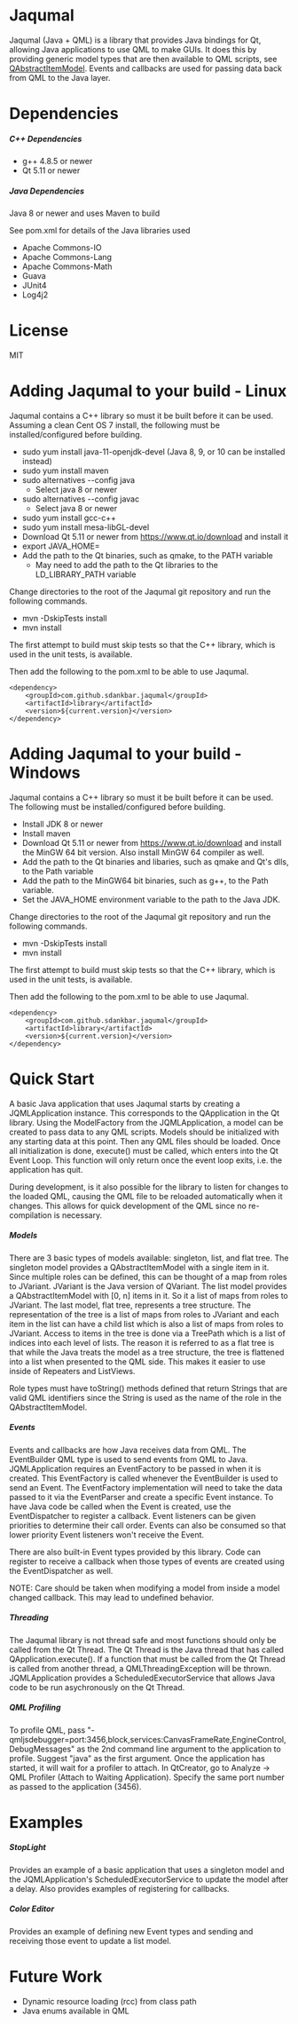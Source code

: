 # Jaqumal

Jaqumal (Java + QML) is a library that provides Java bindings for Qt, allowing Java applications to use QML to make GUIs. 
It does this by providing generic model types that are then available to QML scripts, see [QAbstractItemModel](http://doc.qt.io/qt-5/qabstractitemmodel.html).  Events and callbacks are used for passing data back from QML to the Java layer.

# Dependencies

##### C++ Dependencies

* g++ 4.8.5 or newer
* Qt 5.11 or newer

##### Java Dependencies

Java 8 or newer and uses Maven to build

See pom.xml for details of the Java libraries used

* Apache Commons-IO
* Apache Commons-Lang
* Apache Commons-Math
* Guava
* JUnit4
* Log4j2

# License

MIT

# Adding Jaqumal to your build - Linux

Jaqumal contains a C++ library so must it be built before it can be used.  Assuming a clean Cent OS 7 install, the
following must be installed/configured before building.

* sudo yum install java-11-openjdk-devel (Java 8, 9, or 10 can be installed instead)
* sudo yum install maven
* sudo alternatives --config java
     * Select java 8 or newer
* sudo alternatives --config javac
     * Select java 8 or newer
* sudo yum install gcc-c++
* sudo yum install mesa-libGL-devel
* Download Qt 5.11 or newer from https://www.qt.io/download and install it
* export JAVA_HOME=<path to JDK>
* Add the path to the Qt binaries, such as qmake, to the PATH variable
     * May need to add the path to the Qt libraries to the LD_LIBRARY_PATH variable 

Change directories to the root of the Jaqumal git repository and run the following commands.

- mvn -DskipTests install
- mvn install

The first attempt to build must skip tests so that the C++ library, which is used in the unit tests, is available.

Then add the following to the pom.xml to be able to use Jaqumal.


```
<dependency>
	<groupId>com.github.sdankbar.jaqumal</groupId>
	<artifactId>library</artifactId>
	<version>${current.version}</version>
</dependency>
```
 
# Adding Jaqumal to your build - Windows

Jaqumal contains a C++ library so must it be built before it can be used.  The
following must be installed/configured before building.

* Install JDK 8 or newer
* Install maven
* Download Qt 5.11 or newer from https://www.qt.io/download and install the MinGW 64 bit version.  Also install MinGW 64 compiler as well.
* Add the path to the Qt binaries and libaries, such as qmake and Qt's dlls, to the Path variable
* Add the path to the MinGW64 bit binaries, such as g++, to the Path variable.
* Set the JAVA_HOME environment variable to the path to the Java JDK.

Change directories to the root of the Jaqumal git repository and run the following commands.

- mvn -DskipTests install
- mvn install

The first attempt to build must skip tests so that the C++ library, which is used in the unit tests, is available.

Then add the following to the pom.xml to be able to use Jaqumal.


```
<dependency>
	<groupId>com.github.sdankbar.jaqumal</groupId>
	<artifactId>library</artifactId>
	<version>${current.version}</version>
</dependency>
```
 

# Quick Start

A basic Java application that uses Jaqumal starts by creating a JQMLApplication instance.  This corresponds to the QApplication in the
Qt library.  Using the ModelFactory from the JQMLApplication, a model can be created to pass data to any QML scripts.  Models should be initialized with any starting data at this point.  Then any QML files should be loaded.  Once all initialization is done, execute()
must be called, which enters into the Qt Event Loop.  This function will only return once the event loop exits, i.e. the application has quit.

During development, is it also possible for the library to listen for changes to the loaded QML, causing the QML file to be reloaded automatically when it changes.  This allows for quick development of the QML since no re-compilation is necessary.

##### Models

There are 3 basic types of models available: singleton, list, and flat tree.  The singleton model provides a QAbstractItemModel with a single
item in it.  Since multiple roles can be defined, this can be thought of a map from roles to JVariant.  JVariant is the Java version of QVariant.  The list model provides a QAbstractItemModel with [0, n] items in it.  So it a list of maps from roles to JVariant.  The last model, flat tree, represents a tree structure.  The representation of the tree is a list of maps from roles to JVariant and each item in the list can have a child list which is also a list of maps from roles to JVariant.  Access to items in the tree is done via a TreePath which is a list of indices into each level of lists.  The reason it is referred to as a flat tree is that while the Java treats the model as a tree structure, the tree is flattened into a list when presented to the QML side.  This makes it easier to use inside of Repeaters and ListViews.

Role types must have toString() methods defined that return Strings that are valid QML identifiers since the String is used as the name of the role in the QAbstractItemModel.

##### Events

Events and callbacks are how Java receives data from QML.  The EventBuilder QML type is used to send events from QML to Java.  JQMLApplication requires an EventFactory to be passed in when it is created.  This EventFactory is called whenever the EventBuilder is used to send an Event.  The EventFactory implementation will need to take the data passed to it via the EventParser and create a specific Event instance.  To have Java code be called when the Event is created, use the EventDispatcher to register a callback.  Event listeners can be given priorities to determine their call order.  Events can also be consumed so that lower priority Event listeners won't receive the Event.

There are also built-in Event types provided by this library.  Code can register to receive a callback when those types of events are created using the EventDispatcher as well.

NOTE: Care should be taken when modifying a model from inside a model changed callback.  This may lead to undefined behavior.

##### Threading

The Jaqumal library is not thread safe and most functions should only be called from the Qt Thread.  The Qt Thread is the Java thread that has called QApplication.execute().  If a function that must be called from the Qt Thread is called from another thread, a QMLThreadingException will be thrown.  JQMLApplication provides a ScheduledExecutorService that allows Java code to be run asychronously on the Qt Thread.

##### QML Profiling

To profile QML, pass "-qmljsdebugger=port:3456,block,services:CanvasFrameRate,EngineControl,DebugMessages" as the 2nd command line argument to the application to profile.
Suggest "java" as the first argument.  Once the application has started, it will wait for a profiler to attach.  In QtCreator, go to Analyze -> QML Profiler (Attach to Waiting Application).
Specify the same port number as passed to the application (3456).

# Examples

##### StopLight

Provides an example of a basic application that uses a singleton model and the JQMLApplication's ScheduledExecutorService to update the model after a delay.  Also provides examples of registering for callbacks. 

##### Color Editor

Provides an example of defining new Event types and sending and receiving those event to update a list model.

# Future Work

* Dynamic resource loading (rcc) from class path
* Java enums available in QML

